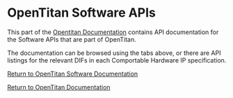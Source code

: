 # OpenTitan Software APIs

This part of the [Opentitan Documentation](../..) contains API documentation for the
Software APIs that are part of OpenTitan.

The documentation can be browsed using the tabs above, or there are API listings
for the relevant DIFs in each Comportable Hardware IP specification.

[Return to OpenTitan Software Documentation](../README.md)

[Return to OpenTitan Documentation](../..)